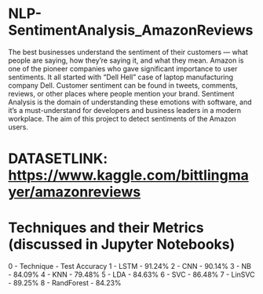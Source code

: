 # NLP-SentimentAnalysis_AmazonReviews
The best businesses understand the sentiment of their customers — what people are saying, how they’re saying it, and what they mean. Amazon is one of the pioneer companies who gave significant importance to user sentiments. It all started with “Dell Hell” case of laptop manufacturing company Dell. Customer sentiment can be found in tweets, comments, reviews, or other places where people mention your brand. Sentiment Analysis is the domain of understanding these emotions with software, and it’s a must-understand for developers and business leaders in a modern workplace. The aim of this project to detect sentiments of the Amazon users. 

# DATASETLINK: https://www.kaggle.com/bittlingmayer/amazonreviews

# Techniques and their Metrics (discussed in Jupyter Notebooks)
0 - Technique   -  Test Accuracy 
1 - LSTM        -  91.24%
2 - CNN         -  90.14%
3 - NB          -  84.09%
4 - KNN         -  79.48%
5 - LDA         -  84.63%
6 - SVC         -  86.48%
7 - LinSVC      -  89.25%
8 - RandForest  -  84.23%
